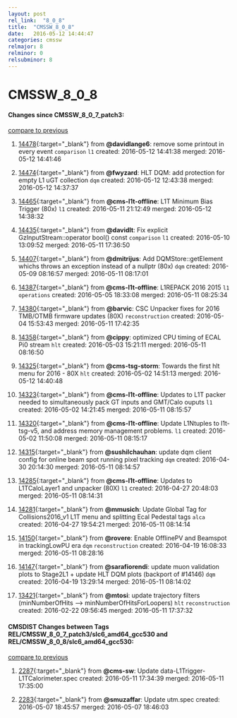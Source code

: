 ```yaml
---
layout: post
rel_link:  "8_0_8"
title:  "CMSSW_8_0_8"
date:   2016-05-12 14:44:47
categories: cmssw
relmajor: 8
relminor: 0
relsubminor: 8
---
```


# CMSSW_8_0_8
#### Changes since CMSSW_8_0_7_patch3:

[compare to previous](https://github.com/cms-sw/cmssw/compare/CMSSW_8_0_7_patch3...CMSSW_8_0_8)



1. [14478](http://github.com/cms-sw/cmssw/pull/14478){:target="_blank"}  from **@davidlange6**: remove some printout in every event `comparison`  `l1`  created: 2016-05-12 14:41:38 merged: 2016-05-12 14:41:46

2. [14474](http://github.com/cms-sw/cmssw/pull/14474){:target="_blank"}  from **@fwyzard**: HLT DQM: add protection for empty L1 uGT collection `dqm`  created: 2016-05-12 12:43:38 merged: 2016-05-12 14:37:37

3. [14465](http://github.com/cms-sw/cmssw/pull/14465){:target="_blank"}  from **@cms-l1t-offline**: L1T Minimum Bias Trigger (80x) `l1`  created: 2016-05-11 21:12:49 merged: 2016-05-12 14:38:32

4. [14435](http://github.com/cms-sw/cmssw/pull/14435){:target="_blank"}  from **@davidlt**: Fix explicit GzInputStream::operator bool() const `comparison`  `l1`  created: 2016-05-10 13:09:52 merged: 2016-05-11 17:36:50

5. [14407](http://github.com/cms-sw/cmssw/pull/14407){:target="_blank"}  from **@dmitrijus**: Add DQMStore::getElement whichs throws an exception instead of a nullptr (80x)  `dqm`  created: 2016-05-09 08:16:57 merged: 2016-05-11 08:17:01

6. [14387](http://github.com/cms-sw/cmssw/pull/14387){:target="_blank"}  from **@cms-l1t-offline**: L1REPACK 2016 2015 `l1`  `operations`  created: 2016-05-05 18:33:08 merged: 2016-05-11 08:25:34

7. [14380](http://github.com/cms-sw/cmssw/pull/14380){:target="_blank"}  from **@barvic**: CSC Unpacker fixes for 2016 TMB/OTMB firmware updates (80X) `reconstruction`  created: 2016-05-04 15:53:43 merged: 2016-05-11 17:42:35

8. [14358](http://github.com/cms-sw/cmssw/pull/14358){:target="_blank"}  from **@cippy**: optimized CPU timing of ECAL Pi0 stream `hlt`  created: 2016-05-03 15:21:11 merged: 2016-05-11 08:16:50

9. [14325](http://github.com/cms-sw/cmssw/pull/14325){:target="_blank"}  from **@cms-tsg-storm**: Towards the first hlt menu for 2016 - 80X `hlt`  created: 2016-05-02 14:51:13 merged: 2016-05-12 14:40:48

10. [14323](http://github.com/cms-sw/cmssw/pull/14323){:target="_blank"}  from **@cms-l1t-offline**: Updates to L1T packer needed to simultaneously pack GT inputs and GMT/Calo ouputs `l1`  created: 2016-05-02 14:21:45 merged: 2016-05-11 08:15:57

11. [14320](http://github.com/cms-sw/cmssw/pull/14320){:target="_blank"}  from **@cms-l1t-offline**: Update L1Ntuples to l1t-tsg-v5, and address memory management problems. `l1`  created: 2016-05-02 11:50:08 merged: 2016-05-11 08:15:17

12. [14315](http://github.com/cms-sw/cmssw/pull/14315){:target="_blank"}  from **@sushilchauhan**: update dqm  client config for online beam spot running pixel tracking `dqm`  created: 2016-04-30 20:14:30 merged: 2016-05-11 08:14:57

13. [14285](http://github.com/cms-sw/cmssw/pull/14285){:target="_blank"}  from **@cms-l1t-offline**: Updates to L1TCaloLayer1 and unpacker (80X) `l1`  created: 2016-04-27 20:48:03 merged: 2016-05-11 08:14:31

14. [14281](http://github.com/cms-sw/cmssw/pull/14281){:target="_blank"}  from **@mmusich**: Update Global Tag for Collisions2016_v1 L1T menu and splitting Ecal Pedestal tags `alca`  created: 2016-04-27 19:54:21 merged: 2016-05-11 08:14:14

15. [14150](http://github.com/cms-sw/cmssw/pull/14150){:target="_blank"}  from **@rovere**: Enable OfflinePV and Beamspot in trackingLowPU era `dqm`  `reconstruction`  created: 2016-04-19 16:08:33 merged: 2016-05-11 08:28:16

16. [14147](http://github.com/cms-sw/cmssw/pull/14147){:target="_blank"}  from **@sarafiorendi**: update muon validation plots to Stage2L1 + update HLT DQM plots (backport of #14146) `dqm`  created: 2016-04-19 13:29:14 merged: 2016-05-11 08:14:02

17. [13421](http://github.com/cms-sw/cmssw/pull/13421){:target="_blank"}  from **@mtosi**: update trajectory filters (minNumberOfHits --> minNumberOfHitsForLoopers) `hlt`  `reconstruction`  created: 2016-02-22 09:56:45 merged: 2016-05-11 17:37:32

#### CMSDIST Changes between Tags REL/CMSSW_8_0_7_patch3/slc6_amd64_gcc530 and REL/CMSSW_8_0_8/slc6_amd64_gcc530:

[compare to previous](https://github.com/cms-sw/cmsdist/compare/REL/CMSSW_8_0_7_patch3/slc6_amd64_gcc530...REL/CMSSW_8_0_8/slc6_amd64_gcc530)



1. [2287](http://github.com/cms-sw/cmsdist/pull/2287){:target="_blank"}  from **@cms-sw**: Update data-L1Trigger-L1TCalorimeter.spec created: 2016-05-11 17:34:39 merged: 2016-05-11 17:35:00

2. [2283](http://github.com/cms-sw/cmsdist/pull/2283){:target="_blank"}  from **@smuzaffar**: Update utm.spec created: 2016-05-07 18:45:57 merged: 2016-05-07 18:46:03
